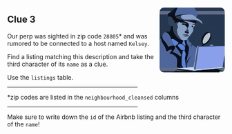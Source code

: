 <p align="right">
  <img src="../www/md_imgs/man-detective-magnifying-glass.png" width="30%" style = "border-radius:10px" align="right">
</p>

<div width="60%">

## Clue 3

Our perp was sighted in zip code `28805`* and was rumored to be connected to a host named `Kelsey`.

Find a listing matching this description and take the third character of its `name` as a clue.

Use the `listings` table.

<hr align="left" width="60%">

*zip codes are listed in the `neighbourhood_cleansed` columns

<hr align="left" width="60%">

Make sure to write down the `id` of the Airbnb listing and the third character of the `name`!

</div>
